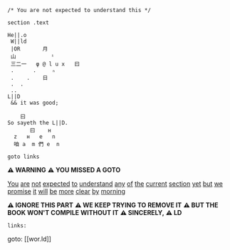 ```
/* You are not expected to understand this */

section .text

He||.o
 W||ld
 |OR       月
 山           ⁱ
 三二一   φ @ l u x   曰
 .      .     ₙ
 .    .    日
 .  .
 ..
L||D
 && it was good;

    曰
So sayeth the L||D.
       曰    н
  z   н   e   n
  咱 a  m 們 e  n

goto links
```


**⚠️ WARNING**
**⚠️ YOU MISSED A GOTO**

[You](https://en.wikipedia.org/wiki/A_Commentary_on_the_UNIX_Operating_System#%22You_are_not_expected_to_understand_this%22) [are](https://en.wikipedia.org/wiki/Phi) [not](https://en.wikipedia.org/wiki/At_sign#History) [expected](https://en.wiktionary.org/wiki/lux#Latin) [to](https://stackoverflow.com/questions/10285410/what-are-s-files) [understand](https://en.wikipedia.org/wiki/.sys) [any](https://en.wikipedia.org/wiki/Object_file) [of](https://wiki.osdev.org/Linker_Scripts) [the](https://en.wiktionary.org/wiki/日) [current](https://en.wiktionary.org/wiki/月) [section](https://en.wiktionary.org/wiki/曰) [yet](https://en.wikipedia.org/wiki/En_(Cyrillic)) [but](https://stackoverflow.com/questions/14836768/how-do-and-and-or-operators-work-in-bash) [we](https://en.wikipedia.org/wiki/Dynamic_linker) [promise](https://en.wikipedia.org/wiki/Heth) [it](https://en.wikipedia.org/wiki/Tetragrammaton) [will](https://en.wikipedia.org/wiki/Names_of_God_in_Judaism#Erasing_the_name_of_God) [be](https://en.wikipedia.org/wiki/Naming_taboo) [more](https://translate.google.com/?sl=en&tl=zh-CN&text=root&op=translate) [clear](https://en.wikipedia.org/wiki/Logos) [by](https://en.wiktionary.org/wiki/fiat_lux) [morning](https://en.wikipedia.org/wiki/Let_there_be_light)

**⚠️ IGNORE THIS PART**
**⚠️ WE KEEP TRYING TO REMOVE IT**
**⚠️ BUT THE BOOK WON'T COMPILE WITHOUT IT**
**⚠️ SINCERELY,**
**⚠️ LD**

```
links:
```
goto: [[wor.ld]]